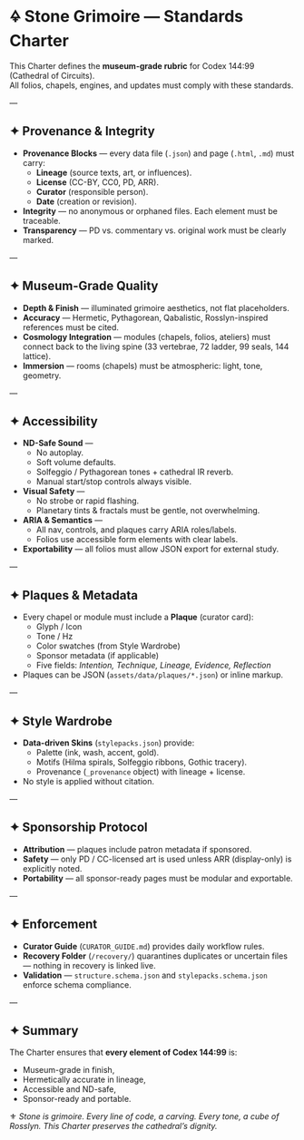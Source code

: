 # 🜍 Stone Grimoire — Standards Charter

This Charter defines the **museum-grade rubric** for Codex 144:99 (Cathedral of Circuits).  
All folios, chapels, engines, and updates must comply with these standards.

—

## ✦ Provenance & Integrity

- **Provenance Blocks** — every data file (`.json`) and page (`.html`, `.md`) must carry:
  - **Lineage** (source texts, art, or influences).  
  - **License** (CC-BY, CC0, PD, ARR).  
  - **Curator** (responsible person).  
  - **Date** (creation or revision).  
- **Integrity** — no anonymous or orphaned files. Each element must be traceable.  
- **Transparency** — PD vs. commentary vs. original work must be clearly marked.  

—

## ✦ Museum-Grade Quality

- **Depth & Finish** — illuminated grimoire aesthetics, not flat placeholders.  
- **Accuracy** — Hermetic, Pythagorean, Qabalistic, Rosslyn-inspired references must be cited.  
- **Cosmology Integration** — modules (chapels, folios, ateliers) must connect back to the living spine (33 vertebrae, 72 ladder, 99 seals, 144 lattice).  
- **Immersion** — rooms (chapels) must be atmospheric: light, tone, geometry.  

—

## ✦ Accessibility

- **ND-Safe Sound** —  
  - No autoplay.  
  - Soft volume defaults.  
  - Solfeggio / Pythagorean tones + cathedral IR reverb.  
  - Manual start/stop controls always visible.  
- **Visual Safety** —  
  - No strobe or rapid flashing.  
  - Planetary tints & fractals must be gentle, not overwhelming.  
- **ARIA & Semantics** —  
  - All nav, controls, and plaques carry ARIA roles/labels.  
  - Folios use accessible form elements with clear labels.  
- **Exportability** — all folios must allow JSON export for external study.  

—

## ✦ Plaques & Metadata

- Every chapel or module must include a **Plaque** (curator card):  
  - Glyph / Icon  
  - Tone / Hz  
  - Color swatches (from Style Wardrobe)  
  - Sponsor metadata (if applicable)  
  - Five fields: *Intention, Technique, Lineage, Evidence, Reflection*  
- Plaques can be JSON (`assets/data/plaques/*.json`) or inline markup.  

—

## ✦ Style Wardrobe

- **Data-driven Skins** (`stylepacks.json`) provide:  
  - Palette (ink, wash, accent, gold).  
  - Motifs (Hilma spirals, Solfeggio ribbons, Gothic tracery).  
  - Provenance (`_provenance` object) with lineage + license.  
- No style is applied without citation.  

—

## ✦ Sponsorship Protocol

- **Attribution** — plaques include patron metadata if sponsored.  
- **Safety** — only PD / CC-licensed art is used unless ARR (display-only) is explicitly noted.  
- **Portability** — all sponsor-ready pages must be modular and exportable.  

—

## ✦ Enforcement

- **Curator Guide** (`CURATOR_GUIDE.md`) provides daily workflow rules.  
- **Recovery Folder** (`/recovery/`) quarantines duplicates or uncertain files — nothing in recovery is linked live.  
- **Validation** — `structure.schema.json` and `stylepacks.schema.json` enforce schema compliance.  

—

## ✦ Summary

The Charter ensures that **every element of Codex 144:99** is:  
- Museum-grade in finish,  
- Hermetically accurate in lineage,  
- Accessible and ND-safe,  
- Sponsor-ready and portable.  

⚜️ *Stone is grimoire. Every line of code, a carving. Every tone, a cube of Rosslyn. This Charter preserves the cathedral’s dignity.*